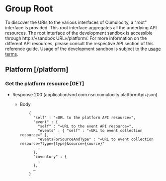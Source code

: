 # Group Root

To discover the URIs to the various interfaces of Cumulocity, a "root"
interface is provided. This root interface aggregates all the underlying
API resources. The root interface of the development sandbox is
accessible through http://«sandbox URL»/platform/. For more information
on the different API resources, please consult the respective API
section of this reference guide. Usage of the development sandbox is
subject to the [usage
terms](guides/reference-guide/developer-sandbox-usage-terms).

## Platform [/platform]

### Get the platform resource [GET]

+ Response 200 (application/vnd.com.nsn.cumulocity.platformApi+json)

  + Body

            {
              "self" : "«URL to the platform API resource»",
              "event" : {
                "self" : "«URL to the event API resource»",
                "events" : { "self" : "«URL to event collection resource»" },
                "eventsForSourceAndType" : "«URL to event collection resource»?type={type}&source={source}"
                …
              },
              "inventory" : {
                …
              },
              …
            }
